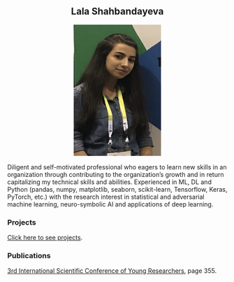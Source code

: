 <h2 align = 'center'>
  <strong>Lala Shahbandayeva</strong>
</h2>

<div style="text-align:center">
  <img src="https://github.com/Lshahbandayeva/lshahbandayeva.github.com/blob/master/img.png" class="circular"  width="200" height="300"/>
</div>


Diligent and self-motivated professional who eagers to learn new skills in an organization through contributing to the organization’s growth and in return capitalizing my technical skills and abilities. Experienced in ML, DL and Python (pandas, numpy, matplotlib, seaborn, scikit-learn, Tensorflow, Keras, PyTorch, etc.) with the research interest in statistical and adversarial machine learning, neuro-symbolic AI and applications of deep learning.
 

### Projects

[Click here to see projects](https://github.com/Lshahbandayeva).


### Publications

[3rd International Scientific Conference of Young Researchers](http://yric.az/GTK_Book_1.pdf), page 355.

